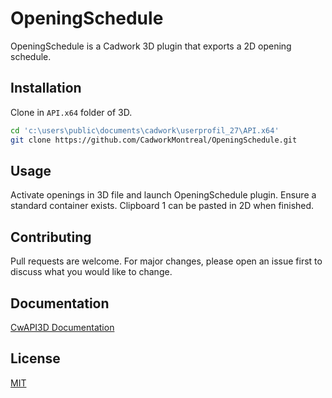 # OpeningSchedule

OpeningSchedule is a Cadwork 3D plugin that exports a 2D opening schedule.

## Installation

Clone in `API.x64` folder of 3D.

```bash
cd 'c:\users\public\documents\cadwork\userprofil_27\API.x64'
git clone https://github.com/CadworkMontreal/OpeningSchedule.git
```

## Usage

Activate openings in 3D file and launch OpeningSchedule plugin. Ensure a standard container exists. Clipboard 1 can be pasted in 2D when finished.

## Contributing

Pull requests are welcome. For major changes, please open an issue first to discuss what you would like to change.

## Documentation

[CwAPI3D Documentation](https://cwapi3d.readthedocs.io/)

## License
[MIT](https://choosealicense.com/licenses/mit/)
